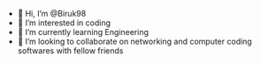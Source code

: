 - 👋 Hi, I’m @Biruk98
- 👀 I’m interested in coding
- 🌱 I’m currently learning Engineering 
- 💞️ I’m looking to collaborate on networking and computer coding softwares with fellow friends 


<!---
Biruk98/Biruk98 is a ✨ special ✨ repository because its `README.md` (this file) appears on your GitHub profile.
You can click the Preview link to take a look at your changes.
--->
